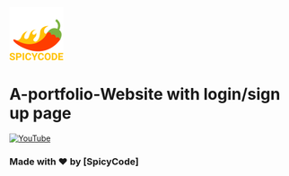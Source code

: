 ![Watch Me][def]
# A-portfolio-Website with login/sign up page

[![YouTube](https://img.shields.io/badge/YouTube-%23FF0000.svg?logo=YouTube&logoColor=white)](https://youtube.com/@ITz-Zekky) 

### Made with ❤️ by [SpicyCode]

[def]: ./img/icons8-chili-pepper-96.png
